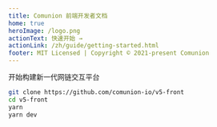 ```yaml
---
title: Comunion 前端开发者文档
home: true
heroImage: /logo.png
actionText: 快速开始 →
actionLink: /zh/guide/getting-started.html
footer: MIT Licensed | Copyright © 2021-present Comunion
---
```


开始构建新一代网链交互平台

```bash
git clone https://github.com/comunion-io/v5-front
cd v5-front
yarn
yarn dev
```

